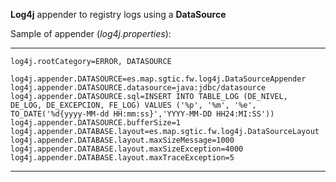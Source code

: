 **Log4j** appender to registry logs using a **DataSource**

Sample of appender (_log4j.properties_):

---

`log4j.rootCategory=ERROR, DATASOURCE`<br>

<code>log4j.appender.DATASOURCE=es.map.sgtic.fw.log4j.DataSourceAppender</code><br>
<code>log4j.appender.DATASOURCE.datasource=java:jdbc/datasource</code><br>
<code>log4j.appender.DATASOURCE.sql=INSERT INTO TABLE_LOG (DE_NIVEL, DE_LOG, DE_EXCEPCION, FE_LOG) VALUES ('%p', '%m', '%e', TO_DATE('%d{yyyy-MM-dd HH:mm:ss}','YYYY-MM-DD HH24:MI:SS'))</code><br>
<code>log4j.appender.DATASOURCE.bufferSize=1</code><br>
<code>log4j.appender.DATABASE.layout=es.map.sgtic.fw.log4j.DataSourceLayout</code><br>
<code>log4j.appender.DATABASE.layout.maxSizeMessage=1000</code><br>
<code>log4j.appender.DATABASE.layout.maxSizeException=4000</code><br>
<code>log4j.appender.DATABASE.layout.maxTraceException=5</code><br>
<hr />
